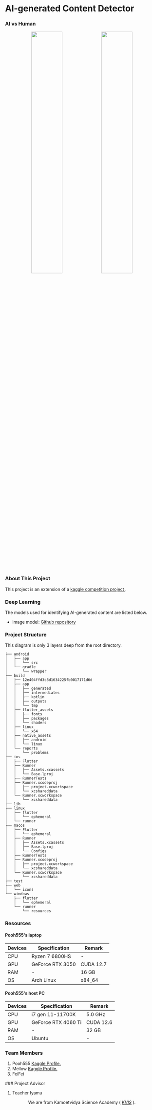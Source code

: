 # AI-generated Content Detector

<h3 align="center" style="display: flex; justify-content: space-between; width: 100%; text-align: center;">AI vs Human</h3>
<p align="center">
  <img src="https://github.com/Pooh555/AI-vs-human-generated-image/blob/main/res/assets/images/kita_AI.jpg" style="width: 45%; display: inline-block;" />
  <img src="https://github.com/Pooh555/AI-vs-human-generated-image/blob/main/res/assets/images/kita_human.jpg" style="width: 45%; display: inline-block;" />

### About This Project
This project is an extension of a 
<a href="https://www.kaggle.com/competitions/detect-ai-vs-human-generated-images" target="_blank">kaggle competition project
</a>.

### Deep Learning
The models used for identifying AI-generated content are listed below.
- Image model: <a href="https://github.com/Pooh555/AI-vs-human-generated-image" target="_blank">Github repository</a>

### Project Structure
This diagram is only 3 layers deep from the root directory.
```
├── android
│   ├── app
│   │   └── src
│   └── gradle
│       └── wrapper
├── build
│   ├── 12e404ffd3c8d1634225fb0017171d6d
│   ├── app
│   │   ├── generated
│   │   ├── intermediates
│   │   ├── kotlin
│   │   ├── outputs
│   │   └── tmp
│   ├── flutter_assets
│   │   ├── fonts
│   │   ├── packages
│   │   └── shaders
│   ├── linux
│   │   └── x64
│   ├── native_assets
│   │   ├── android
│   │   └── linux
│   └── reports
│       └── problems
├── ios
│   ├── Flutter
│   ├── Runner
│   │   ├── Assets.xcassets
│   │   └── Base.lproj
│   ├── RunnerTests
│   ├── Runner.xcodeproj
│   │   ├── project.xcworkspace
│   │   └── xcshareddata
│   └── Runner.xcworkspace
│       └── xcshareddata
├── lib
├── linux
│   ├── flutter
│   │   └── ephemeral
│   └── runner
├── macos
│   ├── Flutter
│   │   └── ephemeral
│   ├── Runner
│   │   ├── Assets.xcassets
│   │   ├── Base.lproj
│   │   └── Configs
│   ├── RunnerTests
│   ├── Runner.xcodeproj
│   │   ├── project.xcworkspace
│   │   └── xcshareddata
│   └── Runner.xcworkspace
│       └── xcshareddata
├── test
├── web
│   └── icons
└── windows
    ├── flutter
    │   └── ephemeral
    └── runner
        └── resources
```
### Resources
#### Pooh555's laptop
| Devices | Specification | Remark |
| ----------- | ----------- | ----------- |
| CPU | Ryzen 7 6800HS | - |
| GPU | GeForce RTX 3050 | CUDA 12.7 |
| RAM | - | 16 GB |
| OS | Arch Linux | x84_64 |

#### Pooh555's host PC
| Devices | Specification | Remark |
| ----------- | ----------- | ----------- |
| CPU | i7 gen 11-11700K | 5.0 GHz |
| GPU | GeForce RTX 4060 Ti | CUDA 12.6 |
| RAM | - | 32 GB |
| OS | Ubuntu | - |
### Team Members
<ol>
  <li>Pooh555
    <a href="https://www.kaggle.com/patumwan" target="_blank"> Kaggle Profile.</a>
  </li>
  <li>Mellow
    <a href="https://www.kaggle.com/pannatado" target="_blank"> Kaggle Profile.</a>
  </li>
  <li>FeiFei</li>
</ol>
### Project Advisor
<ol>
    <li>Teacher Iyamu
  </li>
</ol>
<p align="center">
  We are from Kamoetvidya Science Academy (
  <i>
    <a href="https://www.kvis.ac.th" target="_blank"> KVIS</a>
  </i>
  ).
</p>
